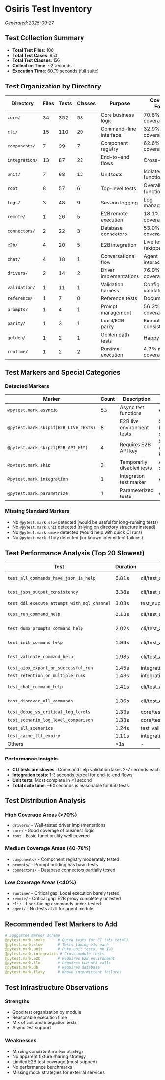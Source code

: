 # Osiris Test Inventory
*Generated: 2025-09-27*

## Test Collection Summary

- **Total Test Files**: 106
- **Total Test Cases**: 950
- **Total Test Classes**: 156
- **Collection Time**: ~2 seconds
- **Execution Time**: 60.79 seconds (full suite)

## Test Organization by Directory

| Directory | Files | Tests | Classes | Purpose | Coverage Focus |
|-----------|-------|-------|---------|---------|----------------|
| `core/` | 34 | 352 | 58 | Core business logic | 70.8% module coverage |
| `cli/` | 15 | 110 | 20 | Command-line interface | 32.9% module coverage |
| `components/` | 7 | 99 | 7 | Component registry | 62.6% module coverage |
| `integration/` | 13 | 87 | 22 | End-to-end flows | Cross-module |
| `unit/` | 7 | 68 | 12 | Unit tests | Isolated functions |
| `root` | 8 | 57 | 6 | Top-level tests | Overall functionality |
| `logs/` | 3 | 48 | 9 | Session logging | Log management |
| `remote/` | 1 | 26 | 5 | E2B remote execution | 18.1% module coverage |
| `connectors/` | 2 | 22 | 3 | Database connectors | 53.0% module coverage |
| `e2b/` | 4 | 20 | 5 | E2B integration | Live tests (skipped) |
| `chat/` | 4 | 18 | 1 | Conversational flow | Agent interactions |
| `drivers/` | 2 | 14 | 2 | Driver implementations | 76.0% module coverage |
| `validation/` | 1 | 11 | 1 | Validation harness | Config validation |
| `reference/` | 1 | 7 | 0 | Reference tests | Documentation |
| `prompts/` | 1 | 4 | 1 | Prompt management | 56.3% module coverage |
| `parity/` | 1 | 3 | 1 | Local/E2B parity | Execution consistency |
| `golden/` | 1 | 2 | 1 | Golden path tests | Happy path |
| `runtime/` | 1 | 2 | 2 | Runtime execution | 4.7% module coverage |

## Test Markers and Special Categories

### Detected Markers
| Marker | Count | Description | Status |
|--------|-------|-------------|--------|
| `@pytest.mark.asyncio` | 53 | Async test functions | Active |
| `@pytest.mark.skipif(E2B_LIVE_TESTS)` | 8 | E2B live environment tests | Skipped by default |
| `@pytest.mark.skipif(E2B_API_KEY)` | 4 | Requires E2B API key | Skipped without key |
| `@pytest.mark.skip` | 3 | Temporarily disabled tests | Always skipped |
| `@pytest.mark.integration` | 1 | Integration test marker | Active |
| `@pytest.mark.parametrize` | 1 | Parameterized tests | Active |

### Missing Standard Markers
- No `@pytest.mark.slow` detected (would be useful for long-running tests)
- No `@pytest.mark.unit` detected (relying on directory structure instead)
- No `@pytest.mark.smoke` detected (would help with quick CI runs)
- No `@pytest.mark.flaky` detected (for known intermittent failures)

## Test Performance Analysis (Top 20 Slowest)

| Test | Duration | File | Type |
|------|----------|------|------|
| `test_all_commands_have_json_in_help` | 6.81s | cli/test_all_commands_json.py | CLI validation |
| `test_json_output_consistency` | 3.38s | cli/test_all_commands_json.py | CLI validation |
| `test_ddl_execute_attempt_with_sql_channel` | 3.03s | test_supabase_ddl_generation.py | Database |
| `test_run_command_help` | 2.13s | cli/test_all_commands_json.py | CLI validation |
| `test_dump_prompts_command_help` | 2.02s | cli/test_all_commands_json.py | CLI validation |
| `test_init_command_help` | 1.98s | cli/test_all_commands_json.py | CLI validation |
| `test_validate_command_help` | 1.98s | cli/test_all_commands_json.py | CLI validation |
| `test_aiop_export_on_successful_run` | 1.45s | integration/test_aiop_autopilot_run.py | Integration |
| `test_retention_on_multiple_runs` | 1.43s | integration/test_aiop_autopilot.py | Integration |
| `test_chat_command_help` | 1.41s | cli/test_all_commands_json.py | CLI validation |
| `test_discover_all_commands` | 1.36s | cli/test_all_commands_json.py | CLI validation |
| `test_debug_vs_critical_log_levels` | 1.33s | core/test_m0_validation_4_logging.py | Logging |
| `test_scenario_log_level_comparison` | 1.33s | core/test_m0_validation_4_logging.py | Logging |
| `test_all_scenarios` | 1.24s | test_validation_harness.py | Validation |
| `test_cache_ttl_expiry` | 1.11s | integration/test_discovery_cache_invalidation.py | Cache |
| Others | <1s | - | - |

### Performance Insights
- **CLI tests are slowest**: Command help validation takes 2-7 seconds each
- **Integration tests**: 1-3 seconds typical for end-to-end flows
- **Unit tests**: Most complete in <1 second
- **Total suite time**: ~60 seconds is reasonable for 950 tests

## Test Distribution Analysis

### High Coverage Areas (>70%)
- `drivers/` - Well-tested driver implementations
- `core/` - Good coverage of business logic
- `root` - Basic functionality well covered

### Medium Coverage Areas (40-70%)
- `components/` - Component registry moderately tested
- `prompts/` - Prompt building has basic tests
- `connectors/` - Database connectors partially tested

### Low Coverage Areas (<40%)
- `runtime/` - Critical gap: Local execution barely tested
- `remote/` - Critical gap: E2B proxy completely untested
- `cli/` - User-facing commands under-tested
- `agent/` - No tests at all for agent module

## Recommended Test Markers to Add

```python
# Suggested marker scheme
@pytest.mark.smoke      # Quick tests for CI (<5s total)
@pytest.mark.slow       # Tests taking >1s each
@pytest.mark.unit       # Pure unit tests, no I/O
@pytest.mark.integration # Cross-module tests
@pytest.mark.e2b        # Requires E2B environment
@pytest.mark.llm        # Requires LLM API calls
@pytest.mark.db         # Requires database
@pytest.mark.flaky      # Known intermittent failures
```

## Test Infrastructure Observations

### Strengths
- Good test organization by module
- Reasonable execution time
- Mix of unit and integration tests
- Async test support

### Weaknesses
- Missing consistent marker strategy
- No apparent fixture sharing strategy
- Limited E2B test coverage (most skipped)
- No performance benchmarks
- Missing mock strategies for external services
